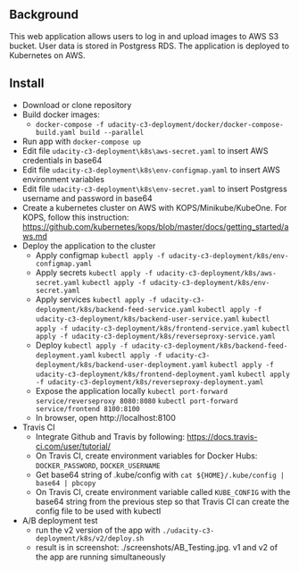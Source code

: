 ## Background
This web application allows users to log in and upload images to AWS S3 bucket.  User data is stored in Postgress RDS.  The application is deployed to Kubernetes on AWS.

## Install
- Download or clone repository
- Build docker images:
  - `docker-compose -f udacity-c3-deployment/docker/docker-compose-build.yaml build --parallel`
- Run app with `docker-compose up`
- Edit file `udacity-c3-deployment\k8s\aws-secret.yaml` to insert AWS credentials in base64
- Edit file `udacity-c3-deployment\k8s\env-configmap.yaml` to insert AWS environment variables
- Edit file `udacity-c3-deployment\k8s\env-secret.yaml` to insert Postgress username and password in base64
- Create a kubernetes cluster on AWS with KOPS/Minikube/KubeOne.  For KOPS, follow this instruction: https://github.com/kubernetes/kops/blob/master/docs/getting_started/aws.md
- Deploy the application to the cluster
  - Apply configmap
    `kubectl apply -f udacity-c3-deployment/k8s/env-configmap.yaml`
  - Apply secrets
    `kubectl apply -f udacity-c3-deployment/k8s/aws-secret.yaml`
    `kubectl apply -f udacity-c3-deployment/k8s/env-secret.yaml`
  - Apply services
    `kubectl apply -f udacity-c3-deployment/k8s/backend-feed-service.yaml`
    `kubectl apply -f udacity-c3-deployment/k8s/backend-user-service.yaml`
    `kubectl apply -f udacity-c3-deployment/k8s/frontend-service.yaml`
    `kubectl apply -f udacity-c3-deployment/k8s/reverseproxy-service.yaml`
  - Deploy
    `kubectl apply -f udacity-c3-deployment/k8s/backend-feed-deployment.yaml`
    `kubectl apply -f udacity-c3-deployment/k8s/backend-user-deployment.yaml`
    `kubectl apply -f udacity-c3-deployment/k8s/frontend-deployment.yaml`
    `kubectl apply -f udacity-c3-deployment/k8s/reverseproxy-deployment.yaml`
  - Expose the application locally
		`kubectl port-forward service/reverseproxy 8080:8080`
		`kubectl port-forward service/frontend 8100:8100`
  - In browser, open http://localhost:8100
- Travis CI
  - Integrate Github and Travis by following: https://docs.travis-ci.com/user/tutorial/
  - On Travis CI, create environment variables for Docker Hubs: `DOCKER_PASSWORD`, `DOCKER_USERNAME`
  - Get base64 string of .kube/config with `cat ${HOME}/.kube/config | base64 | pbcopy`
  - On Travis CI, create environment variable called `KUBE_CONFIG` with the base64 string from the previous step so that Travis CI can create the config file to be used with kubectl
- A/B deployment test
  - run the v2 version of the app with `./udacity-c3-deployment/k8s/v2/deploy.sh`
  - result is in screenshot: ./screenshots/AB_Testing.jpg.  v1 and v2 of the app are running simultaneously